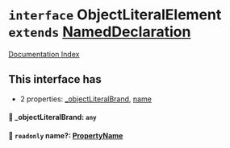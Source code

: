 # `interface` ObjectLiteralElement `extends` [NamedDeclaration](../interface.NamedDeclaration/README.md)

[Documentation Index](../README.md)

## This interface has

- 2 properties:
[\_objectLiteralBrand](#-_objectliteralbrand-any),
[name](#-readonly-name-propertyname)


#### 📄 \_objectLiteralBrand: `any`



#### 📄 `readonly` name?: [PropertyName](../type.PropertyName/README.md)



